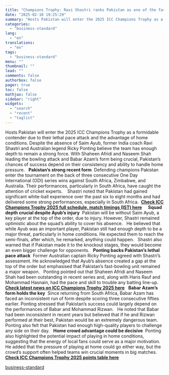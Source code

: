 ```yaml
---
title: "Champions Trophy: Ravi Shastri ranks Pakistan as one of the favourites"
date: "2025-02-10 19:25:29"
summary: "Hosts Pakistan will enter the 2025 ICC Champions Trophy as a formidable contender due to their lethal pace attack and the advantage of home conditions. Despite the absence of Saim Ayub, former India coach Ravi Shastri and Australian legend Ricky Ponting believe the team has enough depth to remain a..."
categories:
  - "business-standard"
lang:
  - "en"
translations:
  - "en"
tags:
  - "business-standard"
menu: ""
thumbnail: ""
lead: ""
comments: false
authorbox: false
pager: true
toc: false
mathjax: false
sidebar: "right"
widgets:
  - "search"
  - "recent"
  - "taglist"
---
```


Hosts Pakistan will enter the 2025 ICC Champions Trophy as a formidable contender due to their lethal pace attack and the advantage of home conditions. Despite the absence of Saim Ayub, former India coach Ravi Shastri and Australian legend Ricky Ponting believe the team has enough depth to remain a strong force. With Shaheen Afridi and Naseem Shah leading the bowling attack and Babar Azam’s form being crucial, Pakistan’s chances of success depend on their consistency and ability to handle home pressure.
 
**Pakistan’s strong recent form** 
Defending champions Pakistan enter the tournament on the back of three consecutive One Day International (ODI) series wins against South Africa, Zimbabwe, and Australia. Their performances, particularly in South Africa, have caught the attention of cricket experts. 
 
Shastri noted that Pakistan had gained significant white-ball experience over the past six to eight months and had delivered some strong performances, especially in South Africa. 
[**Check ICC Champions Trophy 2025 full schedule, match timings (IST) here**](https://www.business-standard.com/cricket/champions-trophy/schedule)
 
 
**Squad depth crucial despite Ayub’s injury** 
Pakistan will be without Saim Ayub, a key player at the top of the order, due to injury. However, Shastri remained optimistic about the squad’s ability to cover his absence.
 
He believed that while Ayub was an important player, Pakistan still had enough depth to be a major threat, particularly in home conditions. He expected them to reach the semi-finals, after which, he remarked, anything could happen.
 
Shastri also warned that if Pakistan made it to the knockout stages, they would become an even bigger challenge for opponents.
 
**Ponting backs Pakistan’s lethal pace attack** 
Former Australian captain Ricky Ponting agreed with Shastri’s assessment. He acknowledged that Ayub’s absence created a gap at the top of the order but emphasised that Pakistan’s fast-bowling unit remained a major weapon.
 
Ponting pointed out that Shaheen Afridi and Naseem Shah had been outstanding in recent series and, along with Haris Rauf and Mohammad Hasnain, had the pace and skill to trouble any batting line-up.  [**Check latest news on ICC Champions Trophy 2025 here**](https://www.business-standard.com/cricket/champions-trophy)
 
**Babar Azam’s form holds the key** 
Since returning from South Africa, Babar Azam has faced an inconsistent run of form despite scoring three consecutive fifties earlier. Ponting stressed that Pakistan’s success could largely depend on the performances of Babar and Mohammad Rizwan.
 
He noted that Babar had been inconsistent in recent years but believed that if he and Rizwan performed at their best, Pakistan would be an extremely dangerous team. Ponting also felt that Pakistan had enough high-quality players to challenge any side on their day.
 
**Home crowd advantage could be decisive** 
Ponting also highlighted the potential impact of playing in home conditions, suggesting that the energy of local fans could serve as a major motivation. He added that the pressure of playing at home could go either way, but the crowd’s support often helped teams win crucial moments in big matches.  [**Check ICC Champions Trophy 2025 points table here**](https://www.business-standard.com/cricket/champions-trophy/points-table)

[business-standard](https://www.business-standard.com/cricket/champions-trophy/champions-trophy-ravi-shastri-ranks-pakistan-as-one-of-the-favourites-125021000878_1.html)
